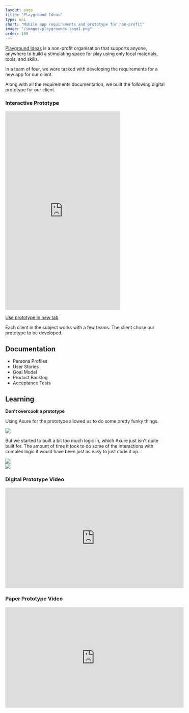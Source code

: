 ```yaml
---
layout: page
title: "Playground Ideas"
type: uni
short: "Mobile app requirements and prototype for non-profit"
image: "/images/playgrounds-logo1.png"
order: 100
---
```


[Playground Ideas](https://playgroundideas.org/) is a non-profit organisation
that supports anyone, anywhere to build a stimulating space for play using only
local materials, tools, and skills.

In a team of four, we were tasked with developing the requirements for a new
app for our client.

Along with all the requirements documentation, we built the following digital
prototype for our client.

### Interactive Prototype

<iframe width="360" style="min-height:624px;"
src="https://bit.ly/playgroundswallaby" frameborder="0"></iframe>

<a href="https://bit.ly/playgroundswallaby" target="\_blank" class="button small special">Use prototype in new tab</a>

Each client in the subject works with a few teams. The client chose our
prototype to be developed.

## Documentation

* Persona Profiles
* User Stories
* Goal Model
* Product Backlog
* Acceptance Tests

## Learning

**Don't overcook a prototype**

Using Axure for the prototype allowed us to do some pretty funky things.

<div class="image fit row">
  <img src="/images/playgrounds1.png"/>
</div>

But we started to built a bit too much logic in, which Axure just isn't quite
built for. The amount of time it took to do some of the interactions with
complex logic it would have been just as easy to just code it up...

<div class="row center">
  <div class="4u"><span class="image fit"><img src="/images/playgrounds2.png"/></span></div>
  <div class="4u"><span class="image fit"><img src="/images/playgrounds3.png"/></span></div>
</div>


### Digital Prototype Video

<div class="video-container">
  <iframe width="560" height="315"
  src="https://www.youtube.com/embed/h65E795SMfg" frameborder="0"
  allow="autoplay; encrypted-media" allowfullscreen></iframe>
</div>

### Paper Prototype Video

<div class="video-container">
  <iframe width="560" height="315"
  src="https://www.youtube.com/embed/RMDWzc6P3FE" frameborder="0"
  allow="autoplay; encrypted-media" allowfullscreen></iframe>
</div>
